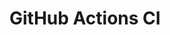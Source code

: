# GitHub Actions CI


















































































































































































































































































































































































































































































































































































































































































































































































































































































































































































































































































































































































































































































































































































































































































































































































































































































































































































































































































































































































































